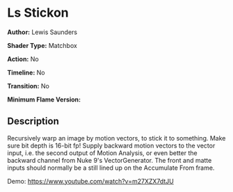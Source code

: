 # Ls Stickon

**Author:** Lewis Saunders

**Shader Type:** Matchbox

**Action:** No

**Timeline:** No

**Transition:** No

**Minimum Flame Version:** 


## Description
Recursively warp an image by motion vectors, to stick it to something.  Make sure bit depth is 16-bit fp! Supply backward motion vectors to the vector input, i.e. the second output of Motion Analysis, or even better the backward channel from Nuke 9's VectorGenerator.  The front and matte inputs should normally be a still lined up on the Accumulate From frame.

Demo: https://www.youtube.com/watch?v=m27XZX7dtJU
